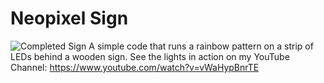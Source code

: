 # Neopixel Sign
![Completed Sign](https://www.vjs3d.cc/wp-content/uploads/2020/08/Screen-Shot-2020-08-21-at-22.18.30.png)
A simple code that runs a rainbow pattern on a strip of LEDs behind a wooden sign.
See the lights in action on my YouTube Channel: https://www.youtube.com/watch?v=vWaHypBnrTE
